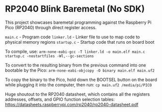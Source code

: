 # RP2040 Blink Baremetal (No SDK)

This project showcases baremetal programming against the Raspberry Pi Pico (RP2040) through direct register access.

`main.c` - Program code
`linker.ld` - Linker file to use to map code to physical memory regions
`startup.c` - Startup code that runs on board boot

To compile, use:
`arm-none-eabi-gcc -T linker.ld -o main.elf main.c startup.c -nostartfiles -Wl,--gc-sections`

To convert to the resulting binary from the previous command into one bootable by the Pico:
`arm-none-eabi-objcopy -O binary main.elf main.uf2`

To copy the binary to the Pico, hold down the BOOTSEL button on the board while plugging it into the computer, then run:
`cp main.uf2 /media/pi/PICO`

Huge shoutout to the RP2040 datasheet, which contains all the registers addresses, offsets, and GPIO function selection tables: https://datasheets.raspberrypi.com/rp2040/rp2040-datasheet.pdf

